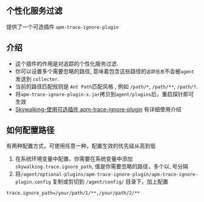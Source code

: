 ## 个性化服务过滤
提供了一个可选插件 `apm-trace-ignore-plugin`

## 介绍
- 这个插件的作用是对追踪的个性化服务过滤.
- 你可以设置多个需要忽略的路径, 意味着包含这些路径的`追踪信息`不会被`agent`发送到 `collector`.
- 当前的路径匹配规则是 `Ant Path`匹配风格 , 例如 `/path/*`, `/path/**`, `/path/?`.
- 将`apm-trace-ignore-plugin-x.jar`拷贝到`agent/plugins`后，重启探针即可生效
- [Skywalking-使用可选插件 apm-trace-ignore-plugin](https://blog.csdn.net/u013095337/article/details/80452088) 有详细使用介绍


## 如何配置路径 
有两种配置方式，可使用任意一种，配置生效的优先级从高到低
 1. 在系统环境变量中配置，你需要在系统变量中添加`skywalking.trace.ignore_path`, 值是你需要忽略的路径，多个以`,`号分隔
 2. 将`/agent/optional-plugins/apm-trace-ignore-plugin/apm-trace-ignore-plugin.config` 复制或剪切到 `/agent/config/` 目录下，加上配置
```
trace.ignore_path=/your/path/1/**,/your/path/2/**
```

